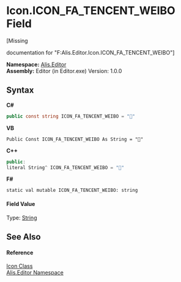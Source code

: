 # Icon.ICON_FA_TENCENT_WEIBO Field
 

\[Missing <summary> documentation for "F:Alis.Editor.Icon.ICON_FA_TENCENT_WEIBO"\]

**Namespace:**&nbsp;<a href="b150ade4-39de-a232-5f06-d3cdc1b2c538">Alis.Editor</a><br />**Assembly:**&nbsp;Editor (in Editor.exe) Version: 1.0.0

## Syntax

**C#**<br />
``` C#
public const string ICON_FA_TENCENT_WEIBO = ""
```

**VB**<br />
``` VB
Public Const ICON_FA_TENCENT_WEIBO As String = ""
```

**C++**<br />
``` C++
public:
literal String^ ICON_FA_TENCENT_WEIBO = ""
```

**F#**<br />
``` F#
static val mutable ICON_FA_TENCENT_WEIBO: string
```


#### Field Value
Type: <a href="https://docs.microsoft.com/dotnet/api/system.string" target="_blank">String</a>

## See Also


#### Reference
<a href="cc0f883c-67f8-f772-c6d7-a60b129f22a7">Icon Class</a><br /><a href="b150ade4-39de-a232-5f06-d3cdc1b2c538">Alis.Editor Namespace</a><br />
